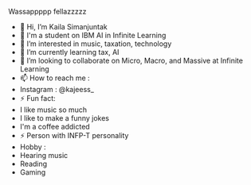 Wassappppp fellazzzzz

- 👋 Hi, I’m Kaila Simanjuntak
- 👋 I'm a student on IBM AI in Infinite Learning
- 👀 I’m interested in music, taxation, technology
- 🌱 I’m currently learning tax, AI
- 💞️ I’m looking to collaborate on Micro, Macro, and Massive at Infinite Learning
- 📫 How to reach me :
- Instagram : @kajeess_
- ⚡ Fun fact:
- I like music so much
- I like to make a funny jokes
- I'm a coffee addicted
- ⚡ Person with INFP-T personality
- Hobby :
- Hearing music
- Reading
- Gaming
  

<!---
kailoo17/kailoo17 is a ✨ special ✨ repository because its `README.md` (this file) appears on your GitHub profile.
You can click the Preview link to take a look at your changes.
--->
